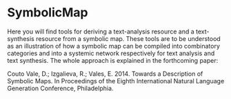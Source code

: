 SymbolicMap
===========

Here you will find tools for deriving a text-analysis resource
and a text-synthesis resource from a symbolic map. These tools
are to be understood as an illustration of how a symbolic map
can be compiled into combinatory categories and into a systemic
network respectively for text analysis and text synthesis. The
whole approach is explained in the forthcoming paper:

Couto Vale, D.; Izgalieva, R.; Vales, E. 2014. Towards a
Description of Symbolic Maps. In Proceedings of the Eighth
International Natural Language Generation Conference, 
Philadelphia.
